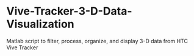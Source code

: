 # Vive-Tracker-3-D-Data-Visualization
Matlab script to filter, process, organize, and display 3-D data from HTC Vive Tracker
